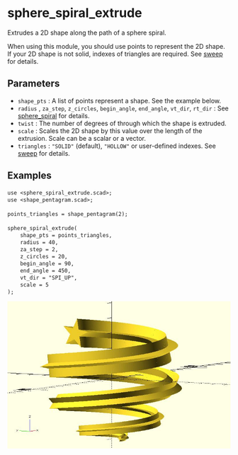 # sphere_spiral_extrude

Extrudes a 2D shape along the path of a sphere spiral. 

When using this module, you should use points to represent the 2D shape. If your 2D shape is not solid, indexes of triangles are required. See [sweep](https://openhome.cc/eGossip/OpenSCAD/lib3x-sweep.html) for details.

## Parameters

- `shape_pts` : A list of points represent a shape. See the example below.
- `radius` , `za_step`, `z_circles`, `begin_angle`, `end_angle`, `vt_dir`, `rt_dir` : See [sphere_spiral](https://openhome.cc/eGossip/OpenSCAD/lib3x-sphere_spiral.html) for details.
- `twist` : The number of degrees of through which the shape is extruded.
- `scale` : Scales the 2D shape by this value over the length of the extrusion. Scale can be a scalar or a vector.
- `triangles` : `"SOLID"` (default), `"HOLLOW"` or user-defined indexes. See [sweep](https://openhome.cc/eGossip/OpenSCAD/lib3x-sweep.html) for details.

## Examples
    
	use <sphere_spiral_extrude.scad>;
	use <shape_pentagram.scad>;

	points_triangles = shape_pentagram(2);

	sphere_spiral_extrude(
		shape_pts = points_triangles,
		radius = 40, 
		za_step = 2, 
		z_circles = 20, 
		begin_angle = 90, 
		end_angle = 450,
		vt_dir = "SPI_UP",
		scale = 5
	);

![sphere_spiral_extrude](images/lib3x-sphere_spiral_extrude-1.JPG)
